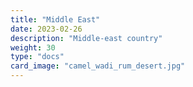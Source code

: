 ```yaml
---
title: "Middle East"
date: 2023-02-26
description: "Middle-east country"
weight: 30
type: "docs"
card_image: "camel_wadi_rum_desert.jpg"
---
```


